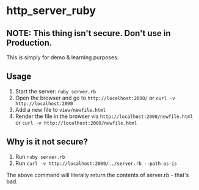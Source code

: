 # http_server_ruby

## NOTE: This thing isn't secure. Don't use in Production.

This is simply for demo & learning purposes.

## Usage

1. Start the server: `ruby server.rb`
2. Open the browser and go to `http://localhost:2000/` or `curl -v http://localhost:2000`
3. Add a new file to `view/newfile.html`
4. Render the file in the browser via `http://localhost:2000/newfile.html` or `curl -v http://localhost:2000/newfile.html`


## Why is it not secure?
1. Run `ruby server.rb` 
2. Run `curl -v http://localhost:2000/../server.rb --path-as-is`

The above command will literally return the contents of server.rb - that's bad. 